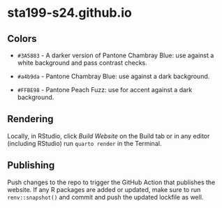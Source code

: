 # sta199-s24.github.io

## Colors

-   `#3A5883` - A darker version of Pantone Chambray Blue: use against a white background and pass contrast checks.

-   `#a4b9da` - Pantone Chambray Blue: use against a dark background.

-   `#FFBE98` - Pantone Peach Fuzz: use for accent against a dark background.

## Rendering

Locally, in RStudio, click *Build Website* on the Build tab or in any editor (including RStudio) run `quarto render` in the Terminal.

## Publishing

Push changes to the repo to trigger the GitHub Action that publishes the website. If any R packages are added or updated, make sure to run `renv::snapshot()` and commit and push the updated lockfile as well.
